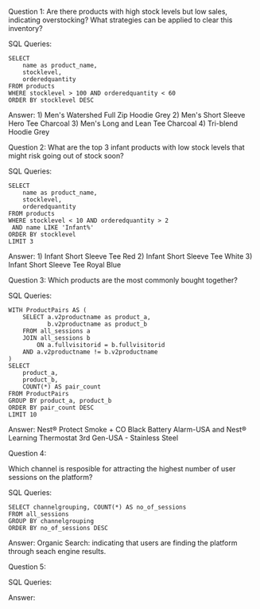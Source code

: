 Question 1: 
Are there products with high stock levels but low sales, indicating overstocking? What strategies can be applied to clear this inventory?

SQL Queries: 
```
SELECT 
	name as product_name,
	stocklevel,
	orderedquantity
FROM products
WHERE stocklevel > 100 AND orderedquantity < 60
ORDER BY stocklevel DESC
```

Answer: 1) Men's Watershed Full Zip Hoodie Grey
	2) Men's Short Sleeve Hero Tee Charcoal
 	3) Men's Long and Lean Tee Charcoal
  	4) Tri-blend Hoodie Grey



Question 2: 
What are the top 3 infant products with low stock levels that might risk going out of stock soon?​

SQL Queries:
```
SELECT 
	name as product_name,
	stocklevel,
	orderedquantity
FROM products
WHERE stocklevel < 10 AND orderedquantity > 2
 AND name LIKE 'Infant%'
ORDER BY stocklevel 
LIMIT 3
```

Answer: 1) Infant Short Sleeve Tee Red
	2) Infant Short Sleeve Tee White
 	3) Infant Short Sleeve Tee Royal Blue



Question 3:
Which products are the most commonly bought together?

SQL Queries: 
```
WITH ProductPairs AS (
	SELECT a.v2productname as product_a,
	  	   b.v2productname as product_b
	FROM all_sessions a
	JOIN all_sessions b
		ON a.fullvisitorid = b.fullvisitorid
	AND a.v2productname != b.v2productname
)
SELECT 
	product_a,
	product_b,
	COUNT(*) AS pair_count
FROM ProductPairs
GROUP BY product_a, product_b
ORDER BY pair_count DESC
LIMIT 10
```
Answer: Nest® Protect Smoke + CO Black Battery Alarm-USA and Nest® Learning Thermostat 3rd Gen-USA - Stainless Steel
	
 	

Question 4: 

Which channel is resposible for attracting the highest number of user sessions on the platform?

SQL Queries: 
```
SELECT channelgrouping, COUNT(*) AS no_of_sessions
FROM all_sessions
GROUP BY channelgrouping
ORDER BY no_of_sessions DESC
```
Answer:
Organic Search: indicating that users are finding the platform through seach engine results.


Question 5: 

SQL Queries:

Answer:

